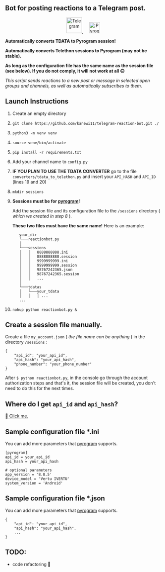 ## Bot for posting reactions to a Telegram post.

<p align="center">
   <a href="https://telegram.org" target="_blank">
      <img width="50" src="https://telegram.org/img/website_icon.svg?4" alt="Telegram">
   </a>   
   &nbsp;&nbsp;&nbsp;&nbsp;
   <a href="https://github.com/pyrogram/pyrogram" target="_blank">
      <img width="35" src="https://camo.githubusercontent.com/23bd8586f8d0549172b03886618d5337c7c3f655220d81d35ce837b62639419d/68747470733a2f2f646f63732e7079726f6772616d2e6f72672f5f7374617469632f7079726f6772616d2e706e67" alt="Pyrogram">
   </a>
</p>

**Automatically converts TDATA to Pyrogram session!**

**Automatically converts Telethon sessions to Pyrogram (may not be stable).**

**As long as the configuration file has the same name as the session file (see below). If you do not comply, it will not work at all 🙃**

_This script sends reactions to a new post or message in selected open groups and channels, as well as automatically subscribes to them._

## Launch Instructions
1. Create an empty directory
2. `git clone https://github.com/kanewi11/telegram-reaction-bot.git ./`
3. `python3 -m venv venv`
4. `source venv/bin/activate`
5. `pip install -r requirements.txt`
6. Add your channel name to `config.py`
7. **IF YOU PLAN TO USE THE TDATA CONVERTER** go to the file `converters/tdata_to_telethon.py` and insert your `API_HASH` and `API_ID` (lines 19 and 20)
8. `mkdir sessions`
9. **Sessions must be for [pyrogram](https://github.com/pyrogram/pyrogram)!** 

    Add the session file and its configuration file to the `/sessions` directory ( _which we created in step 8_ ). 

    **These two files must have the same name!** Here is an example:

   ```
      your_dir
      └───reactionbot.py
      │
      └───sessions
      │   │   8888888888.ini
      │   │   8888888888.session
      │   │   9999999999.ini
      │   │   9999999999.session
      │   │   98767242365.json
      │   │   98767242365.session
      │   │   ...
      │
      └───tdatas
      │   └───your_tdata
      │   │   │ ...
      ...
   ```
10. `nohup python reactionbot.py &`

## Create a session file manually.
Create a file `my_account.json` ( _the file name can be anything_ ) in the directory `/sessions` :
```
{
    "api_id": "your_api_id",
    "api_hash": "your_api_hash",
    "phone_number": "your_phone_number"
}
```

After `$ python reactionbot.py`, in the console go through the account authorization steps and that's it, the session file will be created, you don't need to do this for the next times.

## Where do I get `api_id` and `api_hash`?
[🔗 Click me.](https://my.telegram.org/auth)

## Sample configuration file *.ini
You can add more parameters that [pyrogram](https://github.com/pyrogram/pyrogram) supports.
```
[pyrogram]
api_id = your_api_id
api_hash = your_api_hash	

# optional parameters
app_version = '8.8.5'
device_model = 'Vertu IVERTU'
system_version = 'Android'
```

## Sample configuration file *.json
You can add more parameters that [pyrogram](https://github.com/pyrogram/pyrogram) supports.
```
{
    "api_id": "your_api_id",
    "api_hash": "your_api_hash",
    ...
}
```

## TODO:
- code refactoring 🫣
